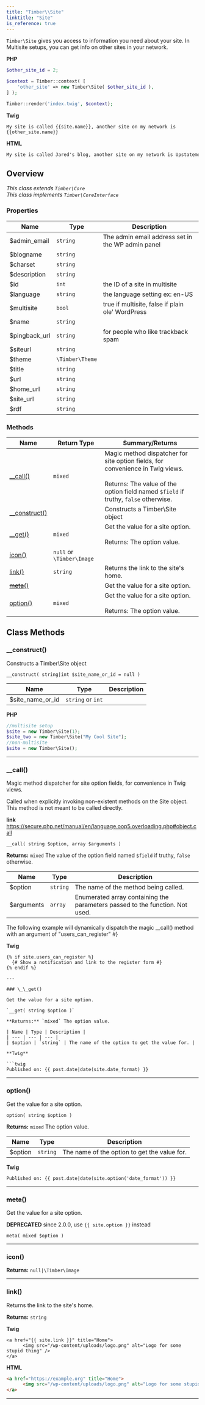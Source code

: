 ```yaml
---
title: "Timber\\​Site"
linktitle: "Site"
is_reference: true
---
```


`Timber\Site` gives you access to information you need about your site. In Multisite setups, you
can get info on other sites in your network.

<!--more-->

**PHP**

```php
$other_site_id = 2;

$context = Timber::context( [
    'other_site' => new Timber\Site( $other_site_id ),
] );

Timber::render('index.twig', $context);
```
**Twig**

```twig
My site is called {{site.name}}, another site on my network is {{other_site.name}}
```
**HTML**

```html
My site is called Jared's blog, another site on my network is Upstatement.com
```

## Overview

*This class extends `Timber\Core`*  
*This class implements `Timber\CoreInterface`*  

### Properties

<div class="table-properties">

| Name | Type | Description |
| --- | --- | --- |
| <span class="property-name">$admin_email</span> | <span class="property-type">`string`</span> | <span class="property-description">The admin email address set in the WP admin panel</span> |
| <span class="property-name">$blogname</span> | <span class="property-type">`string`</span> | <span class="property-description"></span> |
| <span class="property-name">$charset</span> | <span class="property-type">`string`</span> | <span class="property-description"></span> |
| <span class="property-name">$description</span> | <span class="property-type">`string`</span> | <span class="property-description"></span> |
| <span class="property-name">$id</span> | <span class="property-type">`int`</span> | <span class="property-description">the ID of a site in multisite</span> |
| <span class="property-name">$language</span> | <span class="property-type">`string`</span> | <span class="property-description">the language setting ex: en-US</span> |
| <span class="property-name">$multisite</span> | <span class="property-type">`bool`</span> | <span class="property-description">true if multisite, false if plain ole' WordPress</span> |
| <span class="property-name">$name</span> | <span class="property-type">`string`</span> | <span class="property-description"></span> |
| <span class="property-name">$pingback_url</span> | <span class="property-type">`string`</span> | <span class="property-description">for people who like trackback spam</span> |
| <span class="property-name">$siteurl</span> | <span class="property-type">`string`</span> | <span class="property-description"></span> |
| <span class="property-name">$theme</span> | <span class="property-type">`\Timber\Theme`</span> | <span class="property-description"></span> |
| <span class="property-name">$title</span> | <span class="property-type">`string`</span> | <span class="property-description"></span> |
| <span class="property-name">$url</span> | <span class="property-type">`string`</span> | <span class="property-description"></span> |
| <span class="property-name">$home_url</span> | <span class="property-type">`string`</span> | <span class="property-description"></span> |
| <span class="property-name">$site_url</span> | <span class="property-type">`string`</span> | <span class="property-description"></span> |
| <span class="property-name">$rdf</span> | <span class="property-type">`string`</span> | <span class="property-description"></span> |

</div>

### Methods

<div class="table-methods">

| Name | Return Type | Summary/Returns |
| --- | --- | --- |
| <span class="method-name">[__call()](#__call)</span> | <span class="method-type">`mixed`</span> | <span class="method-description">Magic method dispatcher for site option fields, for convenience in Twig views.<br><br><span class="method-return"><span class="method-return-label">Returns:</span> The value of the option field named `$field` if truthy, `false` otherwise.</span></span> |
| <span class="method-name">[__construct()](#__construct)</span> | <span class="method-type"></span> | <span class="method-description">Constructs a Timber\Site object</span> |
| <span class="method-name">[__get()](#__get)</span> | <span class="method-type">`mixed`</span> | <span class="method-description">Get the value for a site option.<br><br><span class="method-return"><span class="method-return-label">Returns:</span> The option value.</span></span> |
| <span class="method-name">[icon()](#icon)</span> | <span class="method-type">`null` or `\Timber\Image`</span> | <span class="method-description"></span> |
| <span class="method-name">[link()](#link)</span> | <span class="method-type">`string`</span> | <span class="method-description">Returns the link to the site's home.</span> |
| <span class="method-name">[~~meta~~()](#meta)</span> | <span class="method-type"></span> | <span class="method-description">Get the value for a site option.</span> |
| <span class="method-name">[option()](#option)</span> | <span class="method-type">`mixed`</span> | <span class="method-description">Get the value for a site option.<br><br><span class="method-return"><span class="method-return-label">Returns:</span> The option value.</span></span> |

</div>


## Class Methods

### \_\_construct()

Constructs a Timber\Site object

`__construct( string|int $site_name_or_id = null )`

| Name | Type | Description |
| --- | --- | --- |
| $site_name_or_id | `string` or `int` |  |

**PHP**

```php
//multisite setup
$site = new Timber\Site(1);
$site_two = new Timber\Site("My Cool Site");
//non-multisite
$site = new Timber\Site();
```

---

### \_\_call()

Magic method dispatcher for site option fields, for convenience in Twig views.

Called when explicitly invoking non-existent methods on the Site object. This method is not
meant to be called directly.

**link** <https://secure.php.net/manual/en/language.oop5.overloading.php#object.call>

`__call( string $option, array $arguments )`

**Returns:** `mixed` The value of the option field named `$field` if truthy, `false` otherwise.

| Name | Type | Description |
| --- | --- | --- |
| $option | `string` | The name of the method being called. |
| $arguments | `array` | Enumerated array containing the parameters passed to the function. Not used. |

The following example will dynamically dispatch the magic __call() method with an argument
of "users_can_register" #}

**Twig**

```twig
{% if site.users_can_register %}
  {# Show a notification and link to the register form #}
{% endif %}

---

### \_\_get()

Get the value for a site option.

`__get( string $option )`

**Returns:** `mixed` The option value.

| Name | Type | Description |
| --- | --- | --- |
| $option | `string` | The name of the option to get the value for. |

**Twig**

```twig
Published on: {{ post.date|date(site.date_format) }}
```

---

### option()

Get the value for a site option.

`option( string $option )`

**Returns:** `mixed` The option value.

| Name | Type | Description |
| --- | --- | --- |
| $option | `string` | The name of the option to get the value for. |

**Twig**

```twig
Published on: {{ post.date|date(site.option('date_format')) }}
```

---

### ~~meta~~()

Get the value for a site option.

**DEPRECATED** since 2.0.0, use `{{ site.option }}` instead

`meta( mixed $option )`

---

### icon()

**Returns:** `null|\Timber\Image` 

---

### link()

Returns the link to the site's home.

**Returns:** `string` 

**Twig**

```twig
<a href="{{ site.link }}" title="Home">
      <img src="/wp-content/uploads/logo.png" alt="Logo for some stupid thing" />
</a>
```
**HTML**

```html
<a href="https://example.org" title="Home">
      <img src="/wp-content/uploads/logo.png" alt="Logo for some stupid thing" />
</a>
```

---

